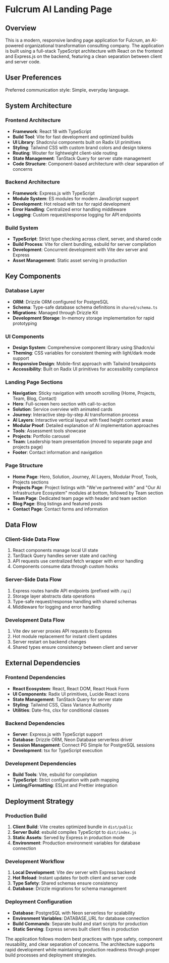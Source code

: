 # Fulcrum AI Landing Page

## Overview

This is a modern, responsive landing page application for Fulcrum, an AI-powered organizational transformation consulting company. The application is built using a full-stack TypeScript architecture with React on the frontend and Express.js on the backend, featuring a clean separation between client and server code.

## User Preferences

Preferred communication style: Simple, everyday language.

## System Architecture

### Frontend Architecture
- **Framework**: React 18 with TypeScript
- **Build Tool**: Vite for fast development and optimized builds
- **UI Library**: Shadcn/ui components built on Radix UI primitives
- **Styling**: Tailwind CSS with custom brand colors and design tokens
- **Routing**: Wouter for lightweight client-side routing
- **State Management**: TanStack Query for server state management
- **Code Structure**: Component-based architecture with clear separation of concerns

### Backend Architecture
- **Framework**: Express.js with TypeScript
- **Module System**: ES modules for modern JavaScript support
- **Development**: Hot reload with tsx for rapid development
- **Error Handling**: Centralized error handling middleware
- **Logging**: Custom request/response logging for API endpoints

### Build System
- **TypeScript**: Strict type checking across client, server, and shared code
- **Build Process**: Vite for client bundling, esbuild for server compilation
- **Development**: Concurrent development with Vite dev server and Express
- **Asset Management**: Static asset serving in production

## Key Components

### Database Layer
- **ORM**: Drizzle ORM configured for PostgreSQL
- **Schema**: Type-safe database schema definitions in `shared/schema.ts`
- **Migrations**: Managed through Drizzle Kit
- **Development Storage**: In-memory storage implementation for rapid prototyping

### UI Components
- **Design System**: Comprehensive component library using Shadcn/ui
- **Theming**: CSS variables for consistent theming with light/dark mode support
- **Responsive Design**: Mobile-first approach with Tailwind breakpoints
- **Accessibility**: Built on Radix UI primitives for accessibility compliance

### Landing Page Sections
- **Navigation**: Sticky navigation with smooth scrolling (Home, Projects, Team, Blog, Contact)
- **Hero**: Full-screen hero section with call-to-action
- **Solution**: Service overview with animated cards
- **Journey**: Interactive step-by-step AI transformation process
- **AI Layers**: Interactive vertical layout with fixed height content areas
- **Modular Proof**: Detailed explanation of AI implementation approaches
- **Tools**: Assessment tools showcase
- **Projects**: Portfolio carousel
- **Team**: Leadership team presentation (moved to separate page and projects page)
- **Footer**: Contact information and navigation

### Page Structure
- **Home Page**: Hero, Solution, Journey, AI Layers, Modular Proof, Tools, Projects sections
- **Projects Page**: Project listings with "We've partnered with" and "Our AI Infrastructure Ecosystem" modules at bottom, followed by Team section
- **Team Page**: Dedicated team page with header and team section
- **Blog Page**: Blog listings and featured posts
- **Contact Page**: Contact forms and information

## Data Flow

### Client-Side Data Flow
1. React components manage local UI state
2. TanStack Query handles server state and caching
3. API requests use centralized fetch wrapper with error handling
4. Components consume data through custom hooks

### Server-Side Data Flow
1. Express routes handle API endpoints (prefixed with `/api`)
2. Storage layer abstracts data operations
3. Type-safe request/response handling with shared schemas
4. Middleware for logging and error handling

### Development Data Flow
1. Vite dev server proxies API requests to Express
2. Hot module replacement for instant client updates
3. Server restart on backend changes
4. Shared types ensure consistency between client and server

## External Dependencies

### Frontend Dependencies
- **React Ecosystem**: React, React DOM, React Hook Form
- **UI Components**: Radix UI primitives, Lucide React icons
- **State Management**: TanStack Query for server state
- **Styling**: Tailwind CSS, Class Variance Authority
- **Utilities**: Date-fns, clsx for conditional classes

### Backend Dependencies
- **Server**: Express.js with TypeScript support
- **Database**: Drizzle ORM, Neon Database serverless driver
- **Session Management**: Connect PG Simple for PostgreSQL sessions
- **Development**: tsx for TypeScript execution

### Development Dependencies
- **Build Tools**: Vite, esbuild for compilation
- **TypeScript**: Strict configuration with path mapping
- **Linting/Formatting**: ESLint and Prettier integration

## Deployment Strategy

### Production Build
1. **Client Build**: Vite creates optimized bundle in `dist/public`
2. **Server Build**: esbuild compiles TypeScript to `dist/index.js`
3. **Static Assets**: Served by Express in production mode
4. **Environment**: Production environment variables for database connection

### Development Workflow
1. **Local Development**: Vite dev server with Express backend
2. **Hot Reload**: Instant updates for both client and server code
3. **Type Safety**: Shared schemas ensure consistency
4. **Database**: Drizzle migrations for schema management

### Deployment Configuration
- **Database**: PostgreSQL with Neon serverless for scalability
- **Environment Variables**: DATABASE_URL for database connection
- **Build Commands**: Separate build and start scripts for production
- **Static Serving**: Express serves built client files in production

The application follows modern best practices with type safety, component reusability, and clear separation of concerns. The architecture supports rapid development while maintaining production readiness through proper build processes and deployment strategies.